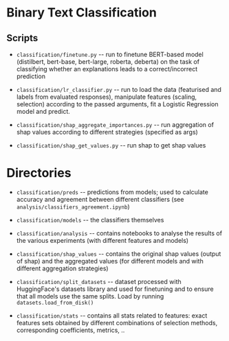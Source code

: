 
# Binary Text Classification 


## Scripts

+ `classification/finetune.py` -- run to finetune BERT-based model (distilbert, bert-base, bert-large, roberta, deberta) on the task of classifying whether an explanations leads to a correct/incorrect prediction


+ `classification/lr_classifier.py` -- run to load the data (featurised and labels from evaluated responses), manipulate features (scaling, selection) according to the passed arguments, fit a Logistic Regression model and predict.


+ `classification/shap_aggregate_importances.py` -- run aggregation of shap values according to different strategies (specified as args)


+ `classification/shap_get_values.py` -- run shap to get shap values


# Directories

+ `classification/preds` -- predictions from models; used to calculate accuracy and agreement between different classifiers (see `analysis/classifiers_agreement.ipynb`)


+ `classification/models` -- the classifiers themselves


+ `classification/analysis` -- contains notebooks to analyse the results of the various experiments (with different features and models)


+ `classification/shap_values` -- contains the original shap values (output of shap) and the aggregated values (for different models and with different aggregation strategies)


+ `classification/split_datasets` -- dataset processed with HuggingFace's datasets library and used for finetuning and to ensure that all models use the same splits. Load by running `datasets.load_from_disk()`


+ `classification/stats` -- contains all stats related to features: exact features sets obtained by different combinations of selection methods, corresponding coefficients, metrics, ..